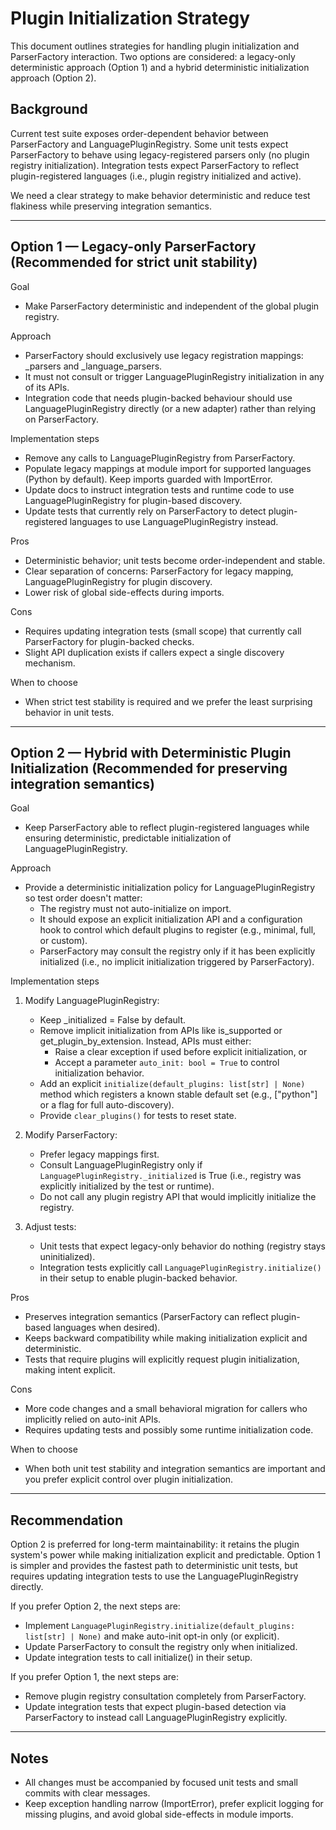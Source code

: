 # Plugin Initialization Strategy

This document outlines strategies for handling plugin initialization and ParserFactory interaction. Two options are considered: a legacy-only deterministic approach (Option 1) and a hybrid deterministic initialization approach (Option 2).

## Background

Current test suite exposes order-dependent behavior between ParserFactory and LanguagePluginRegistry. Some unit tests expect ParserFactory to behave using legacy-registered parsers only (no plugin registry initialization). Integration tests expect ParserFactory to reflect plugin-registered languages (i.e., plugin registry initialized and active).

We need a clear strategy to make behavior deterministic and reduce test flakiness while preserving integration semantics.

---

## Option 1 — Legacy-only ParserFactory (Recommended for strict unit stability)

Goal

- Make ParserFactory deterministic and independent of the global plugin registry.

Approach

- ParserFactory should exclusively use legacy registration mappings: _parsers and _language_parsers.
- It must not consult or trigger LanguagePluginRegistry initialization in any of its APIs.
- Integration code that needs plugin-backed behaviour should use LanguagePluginRegistry directly (or a new adapter) rather than relying on ParserFactory.

Implementation steps

- Remove any calls to LanguagePluginRegistry from ParserFactory.
- Populate legacy mappings at module import for supported languages (Python by default). Keep imports guarded with ImportError.
- Update docs to instruct integration tests and runtime code to use LanguagePluginRegistry for plugin-based discovery.
- Update tests that currently rely on ParserFactory to detect plugin-registered languages to use LanguagePluginRegistry instead.

Pros

- Deterministic behavior; unit tests become order-independent and stable.
- Clear separation of concerns: ParserFactory for legacy mapping, LanguagePluginRegistry for plugin discovery.
- Lower risk of global side-effects during imports.

Cons

- Requires updating integration tests (small scope) that currently call ParserFactory for plugin-backed checks.
- Slight API duplication exists if callers expect a single discovery mechanism.

When to choose

- When strict test stability is required and we prefer the least surprising behavior in unit tests.

---

## Option 2 — Hybrid with Deterministic Plugin Initialization (Recommended for preserving integration semantics)

Goal

- Keep ParserFactory able to reflect plugin-registered languages while ensuring deterministic, predictable initialization of LanguagePluginRegistry.

Approach

- Provide a deterministic initialization policy for LanguagePluginRegistry so test order doesn't matter:
  - The registry must not auto-initialize on import.
  - It should expose an explicit initialization API and a configuration hook to control which default plugins to register (e.g., minimal, full, or custom).
  - ParserFactory may consult the registry only if it has been explicitly initialized (i.e., no implicit initialization triggered by ParserFactory).

Implementation steps

1. Modify LanguagePluginRegistry:
   - Keep _initialized = False by default.
   - Remove implicit initialization from APIs like is_supported or get_plugin_by_extension. Instead, APIs must either:
     - Raise a clear exception if used before explicit initialization, or
     - Accept a parameter `auto_init: bool = True` to control initialization behavior.
   - Add an explicit `initialize(default_plugins: list[str] | None)` method which registers a known stable default set (e.g., ["python"] or a flag for full auto-discovery).
   - Provide `clear_plugins()` for tests to reset state.

2. Modify ParserFactory:
   - Prefer legacy mappings first.
   - Consult LanguagePluginRegistry only if `LanguagePluginRegistry._initialized` is True (i.e., registry was explicitly initialized by the test or runtime).
   - Do not call any plugin registry API that would implicitly initialize the registry.

3. Adjust tests:
   - Unit tests that expect legacy-only behavior do nothing (registry stays uninitialized).
   - Integration tests explicitly call `LanguagePluginRegistry.initialize()` in their setup to enable plugin-backed behavior.

Pros

- Preserves integration semantics (ParserFactory can reflect plugin-based languages when desired).
- Keeps backward compatibility while making initialization explicit and deterministic.
- Tests that require plugins will explicitly request plugin initialization, making intent explicit.

Cons

- More code changes and a small behavioral migration for callers who implicitly relied on auto-init APIs.
- Requires updating tests and possibly some runtime initialization code.

When to choose

- When both unit test stability and integration semantics are important and you prefer explicit control over plugin initialization.

---

## Recommendation

Option 2 is preferred for long-term maintainability: it retains the plugin system's power while making initialization explicit and predictable. Option 1 is simpler and provides the fastest path to deterministic unit tests, but requires updating integration tests to use the LanguagePluginRegistry directly.

If you prefer Option 2, the next steps are:

- Implement `LanguagePluginRegistry.initialize(default_plugins: list[str] | None)` and make auto-init opt-in only (or explicit).
- Update ParserFactory to consult the registry only when initialized.
- Update integration tests to call initialize() in their setup.

If you prefer Option 1, the next steps are:

- Remove plugin registry consultation completely from ParserFactory.
- Update integration tests that expect plugin-based detection via ParserFactory to instead call LanguagePluginRegistry explicitly.

---

## Notes

- All changes must be accompanied by focused unit tests and small commits with clear messages.
- Keep exception handling narrow (ImportError), prefer explicit logging for missing plugins, and avoid global side-effects in module imports.
